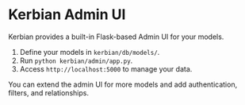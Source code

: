 # Kerbian Admin UI

Kerbian provides a built-in Flask-based Admin UI for your models.

1. Define your models in `kerbian/db/models/`.
2. Run `python kerbian/admin/app.py`.
3. Access `http://localhost:5000` to manage your data.

You can extend the admin UI for more models and add authentication, filters, and relationships.
